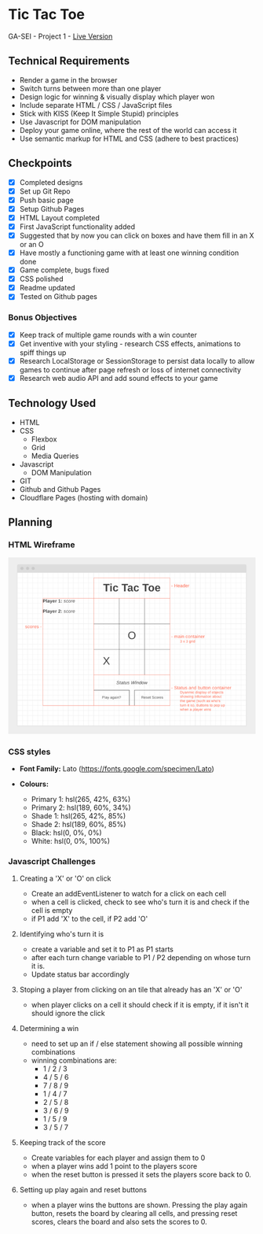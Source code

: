# Tic Tac Toe

GA-SEI - Project 1 - [Live Version](https://tictactoe.mattgrah.am/)

## Technical Requirements

-   Render a game in the browser
-   Switch turns between more than one player
-   Design logic for winning & visually display which player won
-   Include separate HTML / CSS / JavaScript files
-   Stick with KISS (Keep It Simple Stupid) principles
-   Use Javascript for DOM manipulation
-   Deploy your game online, where the rest of the world can access it
-   Use semantic markup for HTML and CSS (adhere to best practices)

## Checkpoints

-   [x] Completed designs
-   [x] Set up Git Repo
-   [x] Push basic page
-   [x] Setup Github Pages
-   [x] HTML Layout completed
-   [x] First JavaScript functionality added
-   [x] Suggested that by now you can click on boxes and have them fill in an X or an O
-   [x] Have mostly a functioning game with at least one winning condition done
-   [x] Game complete, bugs fixed
-   [x] CSS polished
-   [x] Readme updated
-   [x] Tested on Github pages

### Bonus Objectives

-   [x] Keep track of multiple game rounds with a win counter
-   [x] Get inventive with your styling - research CSS effects, animations to spiff things up
-   [x] Research LocalStorage or SessionStorage to persist data locally to allow games to continue after page refresh or loss of internet connectivity
-   [x] Research web audio API and add sound effects to your game

## Technology Used

-   HTML
-   CSS
    -   Flexbox
    -   Grid
    -   Media Queries
-   Javascript
    -   DOM Manipulation
-   GIT
-   Github and Github Pages
-   Cloudflare Pages (hosting with domain)

## Planning

### HTML Wireframe

![Mockup Wireframe](./assets/mockup.png)

### CSS styles

-   **Font Family:** Lato (https://fonts.google.com/specimen/Lato)

-   **Colours:**
    -   Primary 1: hsl(265, 42%, 63%)
    -   Primary 2: hsl(189, 60%, 34%)
    -   Shade 1: hsl(265, 42%, 85%)
    -   Shade 2: hsl(189, 60%, 85%)
    -   Black: hsl(0, 0%, 0%)
    -   White: hsl(0, 0%, 100%)

### Javascript Challenges

1. Creating a 'X' or 'O' on click

    - Create an addEventListener to watch for a click on each cell
    - when a cell is clicked, check to see who's turn it is and check if the cell is empty
    - if P1 add 'X' to the cell, if P2 add 'O'

2. Identifying who's turn it is

    - create a variable and set it to P1 as P1 starts
    - after each turn change variable to P1 / P2 depending on whose turn it is.
    - Update status bar accordingly

3. Stoping a player from clicking on an tile that already has an 'X' or 'O'

    - when player clicks on a cell it should check if it is empty, if it isn't it should ignore the click

4. Determining a win

    - need to set up an if / else statement showing all possible winning combinations
    - winning combinations are:
        - 1 / 2 / 3
        - 4 / 5 / 6
        - 7 / 8 / 9
        - 1 / 4 / 7
        - 2 / 5 / 8
        - 3 / 6 / 9
        - 1 / 5 / 9
        - 3 / 5 / 7

5. Keeping track of the score

    - Create variables for each player and assign them to 0
    - when a player wins add 1 point to the players score
    - when the reset button is pressed it sets the players score back to 0.

6. Setting up play again and reset buttons

    - when a player wins the buttons are shown. Pressing the play again button, resets the board by clearing all cells, and pressing reset scores, clears the board and also sets the scores to 0.
